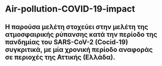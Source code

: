 # Air-pollution-COVID-19-impact

Η παρούσα μελέτη  στοχεύει στην μελέτη της ατμοσφαιρικής ρύπανσης κατά την περίοδο της πανδημίας του SARS-CoV-2 (Cocid-19) συγκριτικά,  με μία χρονική περίοδο αναφοράς σε περιοχές της Αττικής (Ελλάδα). 
---
